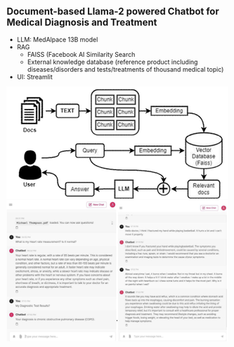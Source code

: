 ## Document-based Llama-2 powered Chatbot for Medical Diagnosis and Treatment

- LLM: MedAlpace 13B model
- RAG
  - FAISS (Facebook AI Similarity Search
  - External knowledge database (reference product including diseases/disorders and tests/treatments of thousand medical topic)
- UI: Streamlit


![Alt text](image.png) 
![Alt text](image1.png)         
